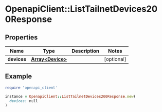 # OpenapiClient::ListTailnetDevices200Response

## Properties

| Name | Type | Description | Notes |
| ---- | ---- | ----------- | ----- |
| **devices** | [**Array&lt;Device&gt;**](Device.md) |  | [optional] |

## Example

```ruby
require 'openapi_client'

instance = OpenapiClient::ListTailnetDevices200Response.new(
  devices: null
)
```

